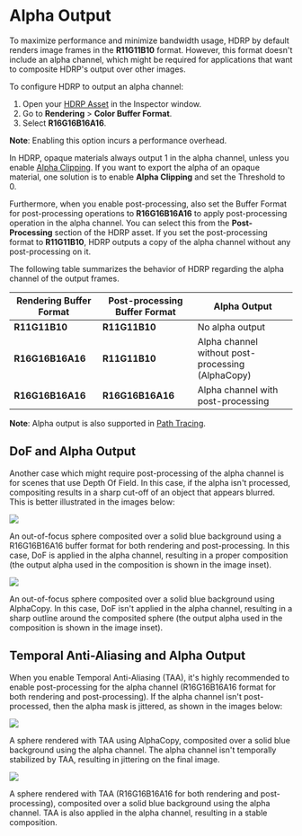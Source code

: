 # Alpha Output

To maximize performance and minimize bandwidth usage, HDRP by default renders image frames in the **R11G11B10** format. However, this format doesn't include an alpha channel, which might be required for applications that want to composite HDRP's output over other images.

To configure HDRP to output an alpha channel:

1. Open your [HDRP Asset](HDRP-Asset.md) in the Inspector window.
2. Go to **Rendering** > **Color Buffer Format**.
3. Select **R16G16B16A16**.

**Note**: Enabling this option incurs a performance overhead.

In HDRP, opaque materials always output 1 in the alpha channel, unless you enable [Alpha Clipping](Alpha-Clipping.md). If you want to export the alpha of an opaque material, one solution is to enable **Alpha Clipping** and set the Threshold to 0.

Furthermore, when you enable post-processing, also set the Buffer Format for post-processing operations to **R16G16B16A16** to apply post-processing operation in the alpha channel. You can select this from the **Post-Processing** section of the HDRP asset. If you set the post-processing format to **R11G11B10**, HDRP outputs a copy of the alpha channel without any post-processing on it.

The following table summarizes the behavior of HDRP regarding the alpha channel of the output frames.

Rendering Buffer Format | Post-processing Buffer Format | Alpha Output
---|---|---
**R11G11B10** | **R11G11B10** | No alpha output
**R16G16B16A16** | **R11G11B10** | Alpha channel without post-processing (AlphaCopy)
**R16G16B16A16** | **R16G16B16A16** | Alpha channel with post-processing

**Note**: Alpha output is also supported in [Path Tracing](Ray-Tracing-Path-Tracing.md).

## DoF and Alpha Output
Another case which might require post-processing of the alpha channel is for scenes that use Depth Of Field. In this case, if the alpha isn't processed, compositing results in a sharp cut-off of an object that appears blurred. This is better illustrated in the images below:

![](Images/DoFAlpha.png)

An out-of-focus sphere composited over a solid blue background using a R16G16B16A16 buffer format for both rendering and post-processing. In this case, DoF is applied in the alpha channel, resulting in a proper composition (the output alpha used in the composition is shown in the image inset).

![](Images/DoFAlphaCopy.png)

An out-of-focus sphere composited over a solid blue background using AlphaCopy. In this case, DoF isn't applied in the alpha channel, resulting in a sharp outline around the composited sphere (the output alpha used in the composition is shown in the image inset).

## Temporal Anti-Aliasing and Alpha Output
When you enable Temporal Anti-Aliasing (TAA), it's highly recommended to enable post-processing for the alpha channel (R16G16B16A16 format for both rendering and post-processing). If the alpha channel isn't post-processed, then the alpha mask is jittered, as shown in the images below:

![](Images/TAA_AlphaCopy.gif)

A sphere rendered with TAA using AlphaCopy, composited over a solid blue background using the alpha channel. The alpha channel isn't temporally stabilized by TAA, resulting in jittering on the final image.


![](Images/TAA_Alpha.gif)

A sphere rendered with TAA (R16G16B16A16 for both rendering and post-processing), composited over a solid blue background using the alpha channel. TAA is also applied in the alpha channel, resulting in a stable composition.
